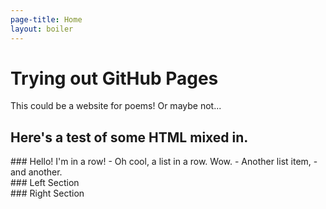 ```yaml
---
page-title: Home
layout: boiler
---
```

# Trying out GitHub Pages
This could be a website for poems! Or maybe not...

## Here's a test of some HTML mixed in.
<div class='row' markdown="1">
### Hello! I'm in a row!
- Oh cool, a list in a row. Wow.
- Another list item,
- and another.
</div>
<div class='row'>
<div class='col' markdown="1">
### Left Section
</div>
<div class='col' markdown="1">
### Right Section
</div>
</div>